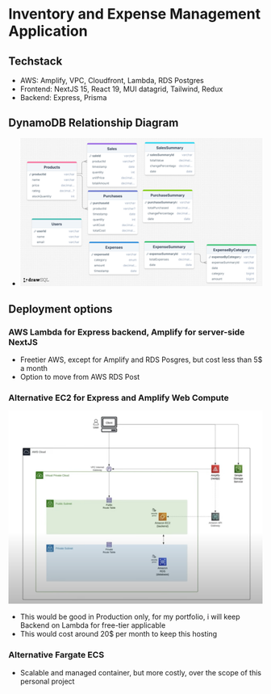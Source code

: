 # Inventory and Expense Management Application

## Techstack

- AWS: Amplify, VPC, Cloudfront, Lambda, RDS Postgres
- Frontend: NextJS 15, React 19, MUI datagrid, Tailwind, Redux
- Backend: Express, Prisma

## DynamoDB Relationship Diagram

- ![SQL Diagram for Posgres](./SQLSchema.png)

## Deployment options

### AWS Lambda for Express backend, Amplify for server-side NextJS

- Freetier AWS, except for Amplify and RDS Posgres, but cost less than 5$ a month
- Option to move from AWS RDS Post

### Alternative EC2 for Express and Amplify Web Compute

![Image](./AlternativeArchitecture.png)

- This would be good in Production only, for my portfolio, i will keep Backend on Lambda for free-tier applicable
- This would cost around 20$ per month to keep this hosting

### Alternative Fargate ECS

- Scalable and managed container, but more costly, over the scope of this personal project
